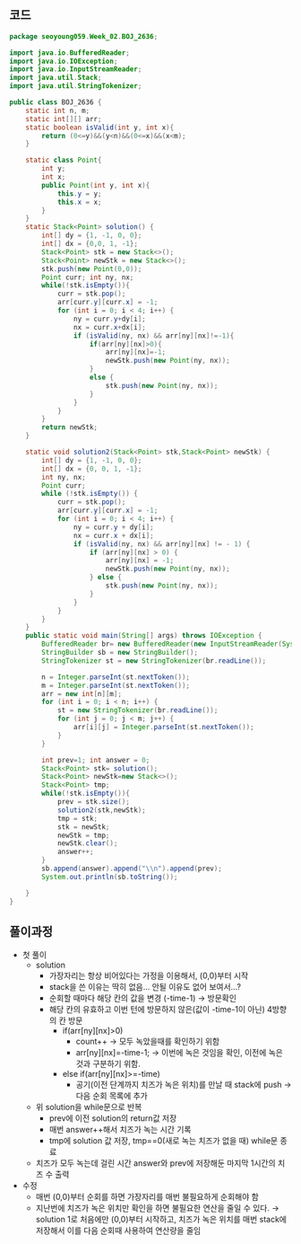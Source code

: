 ## 코드

```java
package seoyoung059.Week_02.BOJ_2636;

import java.io.BufferedReader;
import java.io.IOException;
import java.io.InputStreamReader;
import java.util.Stack;
import java.util.StringTokenizer;

public class BOJ_2636 {
    static int n, m;
    static int[][] arr;
    static boolean isValid(int y, int x){
        return (0<=y)&&(y<n)&&(0<=x)&&(x<m);
    }

    static class Point{
        int y;
        int x;
        public Point(int y, int x){
            this.y = y;
            this.x = x;
        }
    }
    static Stack<Point> solution() {
        int[] dy = {1, -1, 0, 0};
        int[] dx = {0,0, 1, -1};
        Stack<Point> stk = new Stack<>();
        Stack<Point> newStk = new Stack<>();
        stk.push(new Point(0,0));
        Point curr; int ny, nx;
        while(!stk.isEmpty()){
            curr = stk.pop();
            arr[curr.y][curr.x] = -1;
            for (int i = 0; i < 4; i++) {
                ny = curr.y+dy[i];
                nx = curr.x+dx[i];
                if (isValid(ny, nx) && arr[ny][nx]!=-1){
                    if(arr[ny][nx]>0){
                        arr[ny][nx]=-1;
                        newStk.push(new Point(ny, nx));
                    }
                    else {
                        stk.push(new Point(ny, nx));
                    }
                }
            }
        }
        return newStk;
    }

    static void solution2(Stack<Point> stk,Stack<Point> newStk) {
        int[] dy = {1, -1, 0, 0};
        int[] dx = {0, 0, 1, -1};
        int ny, nx;
        Point curr;
        while (!stk.isEmpty()) {
            curr = stk.pop();
            arr[curr.y][curr.x] = -1;
            for (int i = 0; i < 4; i++) {
                ny = curr.y + dy[i];
                nx = curr.x + dx[i];
                if (isValid(ny, nx) && arr[ny][nx] != - 1) {
                    if (arr[ny][nx] > 0) {
                        arr[ny][nx] = -1;
                        newStk.push(new Point(ny, nx));
                    } else {
                        stk.push(new Point(ny, nx));
                    }
                }
            }
        }
    }
    public static void main(String[] args) throws IOException {
        BufferedReader br= new BufferedReader(new InputStreamReader(System.in));
        StringBuilder sb = new StringBuilder();
        StringTokenizer st = new StringTokenizer(br.readLine());

        n = Integer.parseInt(st.nextToken());
        m = Integer.parseInt(st.nextToken());
        arr = new int[n][m];
        for (int i = 0; i < n; i++) {
            st = new StringTokenizer(br.readLine());
            for (int j = 0; j < m; j++) {
                arr[i][j] = Integer.parseInt(st.nextToken());
            }
        }

        int prev=1; int answer = 0;
        Stack<Point> stk= solution();
        Stack<Point> newStk=new Stack<>();
        Stack<Point> tmp;
        while(!stk.isEmpty()){
            prev = stk.size();
            solution2(stk,newStk);
            tmp = stk;
            stk = newStk;
            newStk = tmp;
            newStk.clear();
            answer++;
        }
        sb.append(answer).append("\\n").append(prev);
        System.out.println(sb.toString());

    }
}
```
## 풀이과정

- 첫 풀이
    - solution
        - 가장자리는 항상 비어있다는 가정을 이용해서, (0,0)부터 시작
        - stack을 쓴 이유는 딱히 없음… 안될 이유도 없어 보여서…?
        - 순회할 때마다 해당 칸의 값을 변경 (-time-1) → 방문확인
        - 해당 칸의 유효하고 이번 턴에 방문하지 않은(값이 -time-1이 아닌) 4방향의 칸 방문
            - if(arr[ny][nx]>0)
                - count++ → 모두 녹았을때를 확인하기 위함
                - arr[ny][nx]=-time-1; → 이번에 녹은 것임을 확인, 이전에 녹은 것과 구분하기 위함.
            - else if(arr[ny][nx]>=-time)
                - 공기(이전 단계까지 치즈가 녹은 위치)를 만날 때 stack에 push → 다음 순회 목록에 추가
    - 위 solution을 while문으로 반복
        - prev에 이전 solution의 return값 저장
        - 매번 answer++해서 치즈가 녹는 시간 기록
        - tmp에 solution 값 저장, tmp\==0(새로 녹는 치즈가 없을 때) while문 종료
    - 치즈가 모두 녹는데 걸린 시간 answer와 prev에 저장해둔 마지막 1시간의 치즈 수 출력
- 수정
    - 매번 (0,0)부터 순회를 하면 가장자리를 매번 불필요하게 순회해야 함
    - 지난번에 치즈가 녹은 위치만 확인을 하면 불필요한 연산을 줄일 수 있다.
    → solution 1로 처음에만 (0,0)부터 시작하고, 치즈가 녹은 위치를 매번 stack에 저장해서 이를 다음 순회때 사용하여 연산량을 줄임
    


